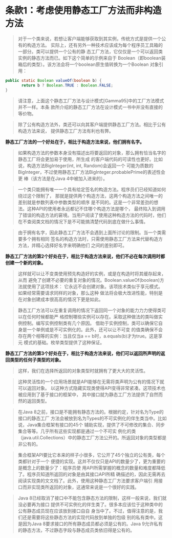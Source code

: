 # 条款1：考虑使用静态工厂方法而非构造方法
> 对于一个类来说，若想让客户端能够获取到其实例，传统方式是提供一个公有的构造方法。
> 实际上，还有另外一种技术应该成为每个程序员工具箱的一部分。类可以提供一个公有的静
> 态工厂方法，它仅仅是一个可以返回类实例的静态方法而已。如下这个简单的示例来自于
> Boolean（即boolean装箱后的类型）。该方法会将一个boolean原生值转换为一个Boolean
> 对象引用：

```java
public static Boolean valueOf(boolean b) {
       return b ? Boolean.TRUE : Boolean.FALSE;
}
```

> 请注意，上面这个静态工厂方法与设计模式\[Gamma95]中的工厂方法模式并不一样。本条
> 款所介绍的静态工厂方法在设计模式一书中并没有直接的等价物。


> 除了公有构造方法外，类还可以向其客户端提供静态工厂方法。相比于公有构造方法来说，
> 提供静态工厂方法有利也有弊。

**静态工厂方法的一个好处在于，相比于构造方法来说，他们拥有名字。**
> 如果构造方法的参数本身没有描述出将要返回的对象，那么拥有恰当名字的静态工厂将会更加易于使用，所生成
> 的客户端代码的可读性也更好。比如说，构造方法BigInteger(int, int, Random)会返回一个
> 可能为质数的BigInteger，不过使用静态工厂方法BigInteger.probablePrime的表述性会更
> 棒（该方法是在Java 4中被加入进来的）。

> 一个类只能拥有唯一一个具有给定签名的构造方法。程序员们已经知道如何绕过这个限制了，
> 那就是提供两个构造方法，这两个构造方法之间唯一的差别就是参数列表中参数类型的顺序
> 是不同的。这是一个非常差劲的想法。这种API的使用者永远都记不住哪个构造方法是哪个，
> 最终陷入到调用了错误的构造方法的窘境。当用户阅读了使用这种构造方法的代码时，他们
> 在不查阅类文档的情况下是不可能搞清楚代码到底在做什么事情。

> 由于拥有名字，因此静态工厂方法不会遇到上面所讨论的限制。当一个类需要多个拥有相同
> 签名的构造方法时，只需使用静态工厂方法来代替构造⽅方法，并精心选择好名字来明确他们
> 之间的差别即可。

**静态工厂方法的第2个好处在于，相比于构造方法来说，他们不必在每次调用时都创建一个新的对象。**
> 这样就可以让不变类使用预先构造好的实例，或是在构造时将其缓存起来，从而
> 避免了创建不必要的重复对象的情况。Boolean.valueOf(boolean)方法就使用了这项技术：
> 它永远不会创建对象。该项技术类似于享元模式。如果经常需要请求同样的对象，那么这种
> 做法将会极大改进性能，特别是在对象创建成本很⾼高的情况下更是如此。

> 静态工厂方法可以在重复调用的情况下返回同一个对象的能⼒力力使得类可以在任何时候都能严
> 格控制哪些实例可以存在。采取这种做法的类叫做实例控制。编写实例控制类有几个原因。
> 借助于实例控制，类可以确保它自身是一个单例或是不可实例化的。此外，还可以让不可变
> 的值类确保不会存在两个相等的实例：当且仅当a == b时，a.equals(b)才为true。这是享元
> 模式的基础。枚举类型提供了这种保证。

**静态工厂方法的第3个好处在于，相比于构造方法来说，他们可以返回所声明的返回类型的任何子类型的对象。**
> 这样，我们在选择所返回的对象类型时就拥有了更⼤大的灵活性。

> 这种灵活性的一个应用场景就是API能够在无需将类声明为公有的情况下就可以返回对象。
> 以这种方式隐藏实现类使得API变得非常紧凑。这项技术也被应用到了基于接口的框架中，
> 其中接口就为静态工厂方法提供了自然而然的返回类型。

> 在Java 8之前，接口是不能拥有静态方法的。根据约定，针对名为Type的接口的静态工厂
> 方法会被放到名为Types的不可实例化的伴生类当中。比如说，Java集合框架有接口的45个
> 辅助实现，提供了不可修改的集合、同步集合等等。几乎所有这些实现都是通过一个不可实
> 例化的类（java.util.Collections）中的静态工厂方法公开的。所返回对象的类型都是非公有的。

> 集合框架API要比它本来的样子小很多，它公开了45个独立的公有类，每个类都针对于一个
> 便捷的实现。这并不仅仅只是API的数量少了，更为重要的是概念上的数量少了：程序员使
> 用API所需掌握的概念的数量和难度都降低了。程序员知道所返回的对象是由其接口API所精
> 确描述的，因此无需再去阅读实现类的⽂文档了。此外，使用这种静态工厂方法要求客户端引
> 用接口而非实现类所返回的对象，这通常来说是一个很好的实践。

> Java 8已经取消了接口中不能包含静态方法的限制，这样一般来说，我们就没必要再为接口
> 提供不可实例化的伴生类了。很多本应该位于这种类中的公有静态成员现在应该放到接口⾃自
> 身当中了。不过，值得注意的是，我们还是需要将这些静态方法的实现代码放到单独的包级
> 别的私有类中。这是因为Java 8要求接口的所有静态成员都必须是公有的。Java 9允许私有
> 的静态方法，不过静态字段与静态成员类依旧得是公有的。














